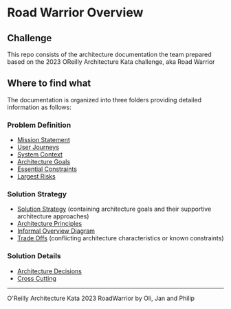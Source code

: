 # Road Warrior Overview

## Challenge

This repo consists of the architecture documentation the team prepared based on the 2023 OReilly Architecture Kata challenge, aka Road Warrior

## Where to find what

The documentation is organized into three folders providing detailed information as follows:

### Problem Definition

- [Mission Statement](/01%20ProblemDefintion/ProblemDefinition.md#mission-statement)
- [User Journeys](/01%20ProblemDefintion/ProblemDefinition.md#user-journeys)
- [System Context](/01%20ProblemDefintion/ProblemDefinition.md#system-context)
- [Architecture Goals](/01%20ProblemDefintion/ProblemDefinition.md#architecture-goals)
- [Essential Constraints](/01%20ProblemDefintion/ProblemDefinition.md#essential-constraints)
- [Largest Risks](/01%20ProblemDefintion/ProblemDefinition.md#largest-risks)

### Solution Strategy

- [Solution Strategy](/02%20SolutionStrategy/SolutionStrategy.md#solution-strategy) (containing architecture goals and their supportive architecture approaches)
- [Architecture Principles](/02%20SolutionStrategy/SolutionStrategy.md#architecture-principles)
- [Informal Overview Diagram](/02%20SolutionStrategy/SolutionStrategy.md#informal-overview-diagram)
- [Trade Offs](/02%20SolutionStrategy/SolutionStrategy.md#trade-offs) (conflicting architecture characteristics or known constraints)

### Solution Details

- [Architecture Decisions](/03%20SolutionDetails/ArchitectureDecisions.md)
- [Cross Cutting](/03%20SolutionDetails/CrossCuttingConcern_Security.md)

---


O'Reilly Architecture Kata 2023 RoadWarrior by Oli, Jan and Philip

